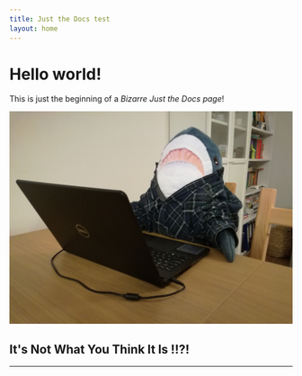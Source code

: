 ```yaml
---
title: Just the Docs test
layout: home
---
```


# Hello world!

This is just the beginning of a *Bizarre Just the Docs page*!

![Sharque](Images/IMG_20200401_210429.jpg "Technical Writer Sharque")

## It's Not What You Think It Is !!?!



----


